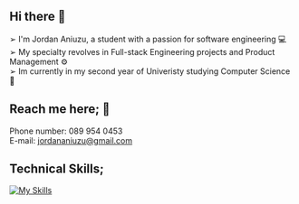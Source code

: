 ## Hi there 👋

➢ I'm Jordan Aniuzu, a student with a passion for software engineering 💻 <br>
➢ My specialty revolves in Full-stack Engineering projects and Product Management ⚙️ <br>
➢ Im currently in my second year of Univeristy studying Computer Science🎯 <br>

## Reach me here; 📧

Phone number: 089 954 0453 <br>
E-mail: jordananiuzu@gmail.com


## Technical Skills; 

[![My Skills](https://skillicons.dev/icons?i=js,html,css,wasm)](https://skillicons.dev)

<!--
**Jordan-Aniuzu/Jordan-Aniuzu** is a ✨ _special_ ✨ repository because its `README.md` (this file) appears on your GitHub profile.

Here are some ideas to get you started:

- 🔭 I’m currently working on ...
- 🌱 I’m currently learning ...
- 👯 I’m looking to collaborate on ...
- 🤔 I’m looking for help with ...
- 💬 Ask me about ...
- 📫 How to reach me: ...
- 😄 Pronouns: ...
- ⚡ Fun fact: ...
-->
